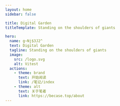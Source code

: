 ```yaml
---
layout: home
sidebar: false

title: Digital Garden
titleTemplate: Standing on the shoulders of giants

hero:
  name: g~Nj$3J2^
  text: Digital Garden
  tagline: Standing on the shoulders of giants
  image:
    src: /logo.svg
    alt: Vitest
  actions:
    - theme: brand
      text: 开始阅读
      link: /笔记/index
    - theme: alt
      text: 关于笔者
      link: https://becase.top/about
---
```


